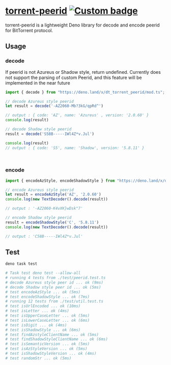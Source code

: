 # [torrent-peerid](https://deno.land/x/dt_torrent_peerid) [![Custom badge](https://img.shields.io/endpoint?url=https%3A%2F%2Fdeno-visualizer.danopia.net%2Fshields%2Flatest-version%2Fx%2Fdt_torrent_peerid%2Fmod.ts)](https://deno.land/x/dt_torrent_peerid)

torrent-peerid is a lightweight Deno library for decode and encode peerid for BitTorrent protocol.

## Usage

### decode

If peerid is not Azureus or Shadow style, return undefined.
Currently does not support the parsing of custom Peerid, and this feature will be implemented in the near future

```ts
import { decode } from "https://deno.land/x/dt_torrent_peerid/mod.ts";

// decode Azureus style peerid
let result = decode('-AZ2060-Mb?3kG/qpRd^')

// output : { code: 'AZ', name: 'Azureus' , version: '2.0.60' }
console.log(result)

// decode Shadow style peerid
result = decode('S58B-----IWl4Z*v.Jul')

console.log(result)
// output : { code: 'S5', name: 'Shadow', version: '5.8.11' }

  
```

### encode

```ts
import { encodeAzStyle, encodeShadowStyle } from "https://deno.land/x/dt_torrent_peerid/mod.ts";

// encode Azureus style peerid
let result = encodeAzStyle('AZ', '2.0.60')
console.log(new TextDecoder().decode(result))

// output : '-AZ2060-K4vXK}wDsk"7'

// encode Shadow style peerid
result = encodeShadowStyle('C', '5.8.11')
console.log(new TextDecoder().decode(result))

// output : 'C58B-----IWl4Z*v.Jul'

```

## Test

```bash
deno task test

# Task test deno test --allow-all
# running 4 tests from ./test/peerid.test.ts
# decode Azureus style peer id ... ok (9ms)
# decode Shadow style peer id ... ok (5ms)
# test encodeAzStyle ... ok (5ms)
# test encodeShadowStyle ... ok (7ms)
# running 12 tests from ./test/util.test.ts
# test isUrlEncoded ... ok (10ms)
# test isLetter ... ok (4ms)
# test isUpperCaseLetter ... ok (5ms)
# test isLowerCaseLetter ... ok (6ms)
# test isDigit ... ok (4ms)
# test isShadowStyle ... ok (6ms)
# test findAzstyleClientName ... ok (5ms)
# test findShadowStyleClientName ... ok (6ms)
# test isSemanticVersion ... ok (5ms)
# test isAzStyleVersion ... ok (5ms)
# test isShadowStyleVersion ... ok (4ms)
# test randomStr ... ok (5ms)
```
